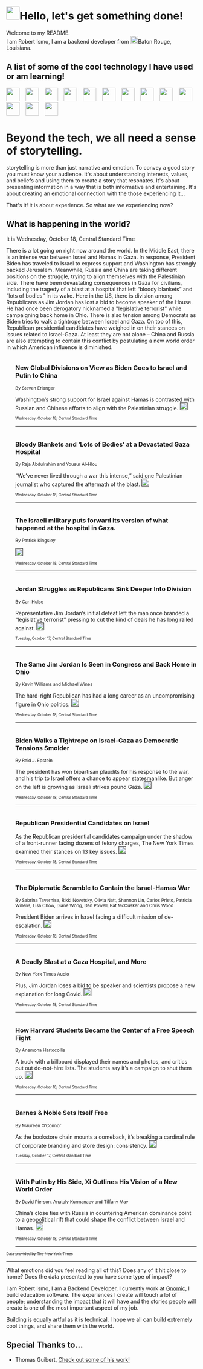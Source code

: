 <h1><img src="https://emojis.slackmojis.com/emojis/images/1643514375/3493/hot-coffee.gif?1643514375" width="35"/>Hello, let's get something done!</h1>

<p>Welcome to my README.<br/>
I am Robert Ismo, I am a backend developer from <img src="https://emojis.slackmojis.com/emojis/images/1638395689/50435/moulin_rouge.png?1638395689" width="20"/>Baton Rouge, Louisiana.</p>
<h2>A list of some of the cool technology I have used or am learning!</h2>
<p>
<img src="https://emojis.slackmojis.com/emojis/images/1643516091/21142/meow_bongotap.gif?1643516091" width="35" alt="">
<img src="https://img.shields.io/badge/Favorite%20Frontend%20Framework-SvelteKit-f83903" alt="">
<img src="https://img.shields.io/badge/Second%20Favorite-Vue-40b581" alt="">
<img src="https://img.shields.io/badge/Most%20Used%20Runtime-Nodejs-78b061" alt="">
<img src="https://emojis.slackmojis.com/emojis/images/1643517416/34482/fire.gif?1643517416" width="35" alt="">
<img src="https://img.shields.io/badge/Javascript%20But%20Better-Typescript-0078ca" alt="">
<img src="https://img.shields.io/badge/Favorite%20Language-Elixir-3e244d" alt="">
<img src="https://img.shields.io/badge/Containerize%20Everything-Docker-6ac9ef" alt="">
<img src="https://emojis.slackmojis.com/emojis/images/1643514596/5999/meow_party.gif?1643514596" width="35" alt="">
<img src="https://img.shields.io/badge/API%20Love%20Language-Graphql-de32a5" alt="">
<img src="https://img.shields.io/badge/Our%20Favorite%20Version%20Controller-Git-e94f33" alt="">
<img src="https://img.shields.io/badge/Favorite%20Database-Redis-d42d1d" alt="">
<img src="https://emojis.slackmojis.com/emojis/images/1643514559/5584/deployparrot.gif?1643514559" width="35" alt="">
<img src="https://img.shields.io/badge/Container%20Interstate-RabbitMQ-f66200" alt="">
<img src="https://img.shields.io/badge/Gotta%20Learn-Kubernetes-316adf" alt="">
<img src="https://img.shields.io/badge/Really%20Mature%20Now-WASM-654fef" alt="">
<img src="https://emojis.slackmojis.com/emojis/images/1666642497/61942/dance_vibe.gif?1666642497" width="35" alt="">
<img src="https://img.shields.io/badge/For%20My%20M1-ARM64-657d96" alt="">
<img src="https://img.shields.io/badge/Loving%20This%20So%20Much-TailwindCSS-17bcb5" alt="">
<img src="https://img.shields.io/badge/Cool%20Build%20Tool-Vite-f9cb24" alt="">
<img src="https://emojis.slackmojis.com/emojis/images/1669231376/62819/working-on-it.gif?1669231376" width="35" alt="">
<img src="https://img.shields.io/badge/Fun%20and%20Easy%20Database-MongoDB-5f8c49" alt="">
<img src="https://img.shields.io/badge/JS%20Life%20Support-NPM-c73737" alt="">
<img src="https://img.shields.io/badge/I%20Liked%20It-DynamoDB-0073b9" alt="">
<img src="https://emojis.slackmojis.com/emojis/images/1643514045/46/question.gif?1643514045" width="35" alt="">
<img src="https://img.shields.io/badge/cool-React-60d6f9" alt="">
<img src="https://img.shields.io/badge/Future%20Big%20Project-Lambda-f37e00" alt="">
<img src="https://img.shields.io/badge/NPM%20But%20Better-PNPM-f1aa07" alt="">
<img src="https://emojis.slackmojis.com/emojis/images/1643514943/9662/fbwow.gif?1643514943" width="35" alt="">
<img src="https://img.shields.io/badge/First%20Language-C-662079" alt="">
<img src="https://img.shields.io/badge/Where%20I%20Deploy%20Frontend-Vercel-000000" alt="">
<img src="https://img.shields.io/badge/Who%20Does%20not%20Want%20an%20App-Swift-f9492a" alt="">
<img src="https://emojis.slackmojis.com/emojis/images/1643514058/151/javascript.png?1643514058" width="35" alt="">
<img src="https://img.shields.io/badge/cool-Python-fbd542" alt="">
<img src="https://img.shields.io/badge/Favorite%20Something-Stripe-656cdc" alt="">
<img src="https://img.shields.io/badge/Of%20Course-HTML5-ed6327" alt="">
<img src="https://emojis.slackmojis.com/emojis/images/1660415405/60731/bomb.gif?1660415405" width="35" alt="">
<img src="https://img.shields.io/badge/hate-CSS-2964ec" alt="">
<img src="https://img.shields.io/badge/Learning-CircleCI-141215" alt="">
<img src="https://img.shields.io/badge/Learning-Rust-fbbb3b" alt="">
<img src="https://emojis.slackmojis.com/emojis/images/1660415397/60712/writing-hand.gif?1660415397" width="35" alt="">
<img src="https://img.shields.io/badge/Dev%20Browser%20of%20Choice-Firefox-cc4e26" alt="">
<img src="https://img.shields.io/badge/Recoverying%20From%20Windows-UNIX-1781e3" alt="">
<img src="https://img.shields.io/badge/LOVE-LogSeq-90c1c2" alt="">
<img src="https://emojis.slackmojis.com/emojis/images/1643514066/223/kirby.gif?1643514066" width="35" alt="">
<img src="https://img.shields.io/badge/Daily%20Driver-MacOS-e6e6e8" alt="">
<img src="https://img.shields.io/badge/Git%20Server-Github-000000" alt="">
<img src="https://img.shields.io/badge/enjoyable-EC2-f17428" alt="">
<img src="https://emojis.slackmojis.com/emojis/images/1643514239/2069/excited.gif?1643514239" width="35" alt="">
</p>
<h1>Beyond the tech, we all need a sense of storytelling.</h1>
<p>storytelling is more than just narrative and emotion. To convey a good story you must know your audience. It's about understanding interests, values, and beliefs and using them to create a story that resonates. It's about presenting information in a way that is both informative and entertaining. It's about creating an emotional connection with the those experiencing it...</p>
<p>That's it! it is about experience. So what are we experiencing now?</p>
<h2>What is happening in the world?</h2>
<p>It is Wednesday, October 18, Central Standard Time</p>
<p>
There is a lot going on right now around the world. In the Middle East, there is an intense war between Israel and Hamas in Gaza. In response, President Biden has traveled to Israel to express support and Washington has strongly backed Jerusalem. Meanwhile, Russia and China are taking different positions on the struggle, trying to align themselves with the Palestinian side. There have been devastating consequences in Gaza for civilians, including the tragedy of a blast at a hospital that left “bloody blankets” and “lots of bodies” in its wake. Here in the US, there is division among Republicans as Jim Jordan has lost a bid to become speaker of the House. He had once been derogatory nicknamed a &quot;legislative terrorist&quot; while campaigning back home in Ohio. There is also tension among Democrats as Biden tries to walk a tightrope between Israel and Gaza. On top of this, Republican presidential candidates have weighed in on their stances on issues related to Israel-Gaza. At least they are not alone – China and Russia are also attempting to contain this conflict by postulating a new world order in which American influence is diminished.</p>
<ol>
<img src="https://img.shields.io/badge/-world-blue" alt="">
<h3>New Global Divisions on View as Biden Goes to Israel and Putin to China</h3>
<sub>By Steven Erlanger</sub>
<p>Washington’s strong support for Israel against Hamas is contrasted with Russian and Chinese efforts to align with the Palestinian struggle.  <a href=""><img src="https://developer.nytimes.com/files/poweredby_nytimes_30b.png?v=1583354208352" height="20"></a></p>
<sub><sub>Wednesday, October 18, Central Standard Time</sub></sub>
<hr/>
<img src="https://img.shields.io/badge/-world-blue" alt="">
<h3>Bloody Blankets and ‘Lots of Bodies’ at a Devastated Gaza Hospital</h3>
<sub>By Raja Abdulrahim and Yousur Al-Hlou</sub>
<p>“We’ve never lived through a war this intense,” said one Palestinian journalist who captured the aftermath of the blast.  <a href=""><img src="https://developer.nytimes.com/files/poweredby_nytimes_30b.png?v=1583354208352" height="20"></a></p>
<sub><sub>Wednesday, October 18, Central Standard Time</sub></sub>
<hr/>
<img src="https://img.shields.io/badge/-world-blue" alt="">
<h3>The Israeli military puts forward its version of what happened at the hospital in Gaza.</h3>
<sub>By Patrick Kingsley</sub>
<p>  <a href=""><img src="https://developer.nytimes.com/files/poweredby_nytimes_30b.png?v=1583354208352" height="20"></a></p>
<sub><sub>Wednesday, October 18, Central Standard Time</sub></sub>
<hr/>
<img src="https://img.shields.io/badge/-us-blue" alt="">
<h3>Jordan Struggles as Republicans Sink Deeper Into Division</h3>
<sub>By Carl Hulse</sub>
<p>Representative Jim Jordan’s initial defeat left the man once branded a “legislative terrorist” pressing to cut the kind of deals he has long railed against.  <a href=""><img src="https://developer.nytimes.com/files/poweredby_nytimes_30b.png?v=1583354208352" height="20"></a></p>
<sub><sub>Tuesday, October 17, Central Standard Time</sub></sub>
<hr/>
<img src="https://img.shields.io/badge/-us-blue" alt="">
<h3>The Same Jim Jordan Is Seen in Congress and Back Home in Ohio</h3>
<sub>By Kevin Williams and Michael Wines</sub>
<p>The hard-right Republican has had a long career as an uncompromising figure in Ohio politics.  <a href=""><img src="https://developer.nytimes.com/files/poweredby_nytimes_30b.png?v=1583354208352" height="20"></a></p>
<sub><sub>Wednesday, October 18, Central Standard Time</sub></sub>
<hr/>
<img src="https://img.shields.io/badge/-us-blue" alt="">
<h3>Biden Walks a Tightrope on Israel-Gaza as Democratic Tensions Smolder</h3>
<sub>By Reid J. Epstein</sub>
<p>The president has won bipartisan plaudits for his response to the war, and his trip to Israel offers a chance to appear statesmanlike. But anger on the left is growing as Israeli strikes pound Gaza.  <a href=""><img src="https://developer.nytimes.com/files/poweredby_nytimes_30b.png?v=1583354208352" height="20"></a></p>
<sub><sub>Wednesday, October 18, Central Standard Time</sub></sub>
<hr/>
<img src="https://img.shields.io/badge/-us-blue" alt="">
<h3>Republican Presidential Candidates on Israel</h3>
<sub></sub>
<p>As the Republican presidential candidates campaign under the shadow of a front-runner facing dozens of felony charges, The New York Times examined their stances on 13 key issues.  <a href=""><img src="https://developer.nytimes.com/files/poweredby_nytimes_30b.png?v=1583354208352" height="20"></a></p>
<sub><sub>Wednesday, October 18, Central Standard Time</sub></sub>
<hr/>
<img src="https://img.shields.io/badge/-podcasts-blue" alt="">
<h3>The Diplomatic Scramble to Contain the Israel-Hamas War</h3>
<sub>By Sabrina Tavernise, Rikki Novetsky, Olivia Natt, Shannon Lin, Carlos Prieto, Patricia Willens, Lisa Chow, Diane Wong, Dan Powell, Pat McCusker and Chris Wood</sub>
<p>President Biden arrives in Israel facing a difficult mission of de-escalation.  <a href=""><img src="https://developer.nytimes.com/files/poweredby_nytimes_30b.png?v=1583354208352" height="20"></a></p>
<sub><sub>Wednesday, October 18, Central Standard Time</sub></sub>
<hr/>
<img src="https://img.shields.io/badge/-us-blue" alt="">
<h3>A Deadly Blast at a Gaza Hospital, and More</h3>
<sub>By New York Times Audio</sub>
<p>Plus, Jim Jordan loses a bid to be speaker and scientists propose a new explanation for long Covid.  <a href=""><img src="https://developer.nytimes.com/files/poweredby_nytimes_30b.png?v=1583354208352" height="20"></a></p>
<sub><sub>Wednesday, October 18, Central Standard Time</sub></sub>
<hr/>
<img src="https://img.shields.io/badge/-us-blue" alt="">
<h3>How Harvard Students Became the Center of a Free Speech Fight</h3>
<sub>By Anemona Hartocollis</sub>
<p>A truck with a billboard displayed their names and photos, and critics put out do-not-hire lists. The students say it’s a campaign to shut them up.  <a href=""><img src="https://developer.nytimes.com/files/poweredby_nytimes_30b.png?v=1583354208352" height="20"></a></p>
<sub><sub>Wednesday, October 18, Central Standard Time</sub></sub>
<hr/>
<img src="https://img.shields.io/badge/-style-blue" alt="">
<h3>Barnes &amp; Noble Sets Itself Free</h3>
<sub>By Maureen O’Connor</sub>
<p>As the bookstore chain mounts a comeback, it’s breaking a cardinal rule of corporate branding and store design: consistency.  <a href=""><img src="https://developer.nytimes.com/files/poweredby_nytimes_30b.png?v=1583354208352" height="20"></a></p>
<sub><sub>Tuesday, October 17, Central Standard Time</sub></sub>
<hr/>
<img src="https://img.shields.io/badge/-world-blue" alt="">
<h3>With Putin by His Side, Xi Outlines His Vision of a New World Order</h3>
<sub>By David Pierson, Anatoly Kurmanaev and Tiffany May</sub>
<p>China’s close ties with Russia in countering American dominance point to a geopolitical rift that could shape the conflict between Israel and Hamas.  <a href=""><img src="https://developer.nytimes.com/files/poweredby_nytimes_30b.png?v=1583354208352" height="20"></a></p>
<sub><sub>Wednesday, October 18, Central Standard Time</sub></sub>
<hr/>
</ol>
<a href="https://developer.nytimes.com"><sub><sub>Data provided by The New York Times</sub></sub></a>
<hr/>
<p>What emotions did you feel reading all of this? Does any of it hit close to home? Does the data presented to you have some type of impact?</p>
<p>I am Robert Ismo, I am a Backend Developer, I currently work at <a href="https://gnomic.education/">Gnomic</a>, I build education software. The experiences I create will touch a lot of people; understanding the impact that it will have and the stories people will create is one of the most important aspect of my job.</p>
<p>Building is equally artful as it is technical. I hope we all can build extremely cool things, and share them with the world.</p>
<h2>Special Thanks to...</h2>
<ul>
<li>Thomas Guibert, <a href="https://github.com/thmsgbrt/thmsgbrt">Check out some of his work!</a></li>
</ul>